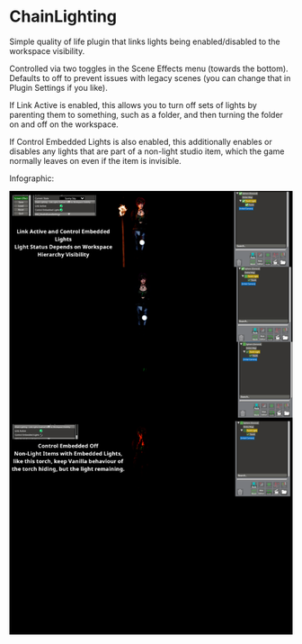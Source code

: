 # ChainLighting

Simple quality of life plugin that links lights being enabled/disabled to the workspace visibility.

Controlled via two toggles in the Scene Effects menu (towards the bottom). Defaults to off to prevent issues with legacy scenes (you can change that in Plugin Settings if you like).

If Link Active is enabled, this allows you to turn off sets of lights by parenting them to something, such as a folder, and then turning the folder on and off on the workspace.

If Control Embedded Lights is also enabled, this additionally enables or disables any lights that are part of a non-light studio item, which the game normally leaves on even if the item is invisible.

Infographic:

![Infographic](https://raw.githubusercontent.com/OrangeSpork/ChainLighting/master/ChainLighting/ChainLightingInfo.png)

